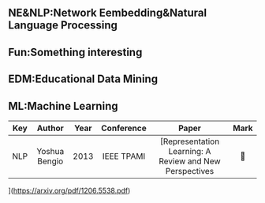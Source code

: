 ## NE&NLP:Network Eembedding&Natural Language Processing
## Fun:Something interesting
## EDM:Educational Data Mining
## ML:Machine Learning

|Key|Author|Year|Conference|Paper|Mark|
|:-:|:----:|:--:|:--------:|:---:|:--:|
|NLP|Yoshua Bengio|2013|IEEE TPAMI|[Representation Learning: A Review and New Perspectives|:checkered_flag:|
](https://arxiv.org/pdf/1206.5538.pdf)

